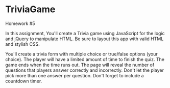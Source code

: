 # TriviaGame
Homework #5

In this assignment, You'll create a Trivia game using JavaScript for the logic and jQuery to manipulate HTML. Be sure to layout this app with valid HTML and stylish CSS.

You'll create a trivia form with multiple choice or true/false options (your choice). The player will have a limited amount of time to finish the quiz. The game ends when the time runs out. The page will reveal the number of questions that players answer correctly and incorrectly. Don't let the player pick more than one answer per question. Don't forget to include a countdown timer.